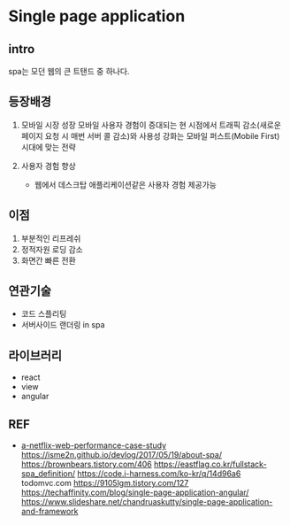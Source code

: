 # Single page application


## intro
spa는 모던 웹의 큰 트탠드 중 하나다.

## 등장배경

1. 모바일 시장 성장
모바일 사용자 경험이 증대되는 현 시점에서 트래픽 감소(새로운 페이지 요청 시 매번 서버 콜 감소)와 사용성 강화는 모바일 퍼스트(Mobile First) 시대에 맞는 전략

2. 사용자 경험 향상
    - 웹에서 데스크탑 애플리케이션같은 사용자 경험 제공가능



## 이점
1. 부분적인 리프레쉬
2. 정적자원 로딩 감소
3. 화면간 빠른 전환



## 연관기술
- 코드 스플리팅
- 서버사이드 랜더링 in spa

## 라이브러리
- react
- view
- angular


## REF
- [a-netflix-web-performance-case-study](https://medium.com/dev-channel/a-netflix-web-performance-case-study-c0bcde26a9d9)
https://isme2n.github.io/devlog/2017/05/19/about-spa/
https://brownbears.tistory.com/406
https://eastflag.co.kr/fullstack-spa_definition/
https://code.i-harness.com/ko-kr/q/14d96a6
todomvc.com
https://9105lgm.tistory.com/127
https://techaffinity.com/blog/single-page-application-angular/
https://www.slideshare.net/chandruaskutty/single-page-application-and-framework